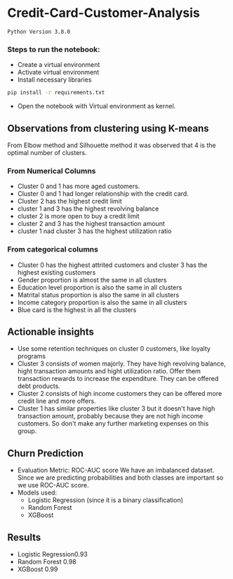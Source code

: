 # Credit-Card-Customer-Analysis

```
Python Version 3.8.0
```
### Steps to run the notebook:
- Create a virtual environment
- Activate virtual environment
- Install necessary libraries
```bash
pip install -r requirements.txt
```
- Open the notebook with Virtual environment as kernel.

## Observations from clustering using K-means
From Elbow method and Silhouette method it was observed that 4 is the optimal number of clusters.
### From Numerical Columns
- Cluster 0 and 1 has more aged customers.
- Cluster 0 and 1 had longer relationship with the credit card.
- Cluster 2 has the highest credit limit
- cluster 1 and 3 has the highest revolving balance
- cluster 2 is more open to buy a credit limit
- cluster 2 and 3 has the highest transaction amount
- cluster 1 nad cluster 3 has the highest utilization ratio

### From categorical columns
- Cluster 0 has the highest attrited customers and cluster 3 has the highest existing customers
- Gender proportion is almost the same in all clusters
- Education level proportion is also the same in all clusters
- Matrital status proportion is also the same in all clusters
- Income category proportion is also the same in all clusters
- Blue card is the highest in all the clusters

## Actionable insights
- Use some retention techniques on cluster 0 customers, like loyalty programs
- Cluster 3 consists of women majorly. They have high revolving balance, hight transaction amounts and hight utilization ratio. Offer them transaction rewards to increase the expenditure. They can be offered debt products.
- Cluster 2 consists of high income customers they can be offered more credit line and more offers.
- Cluster 1 has similar properties like cluster 3 but it doesn't have high transaction amount, probably because they are not high income customers. So don't make any further marketing expenses on this group.

## Churn Prediction
- Evaluation Metric: ROC-AUC score
We have an imbalanced dataset. Since we are predicting probabilities and both classes are important so we use ROC-AUC score. 
- Models used:
    - Logistic Regression (since it is a binary classification)
    - Random Forest
    - XGBoost

## Results
- Logistic Regression0.93
- Random Forest 0.98
- XGBoost 0.99